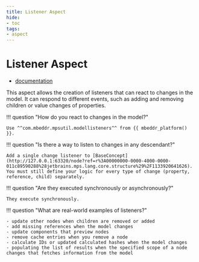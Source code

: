 ```yaml
---
title: Listener Aspect
hide:
- toc
tags:
- aspect
---
```


# Listener Aspect

- [documentation](https://jetbrains.github.io/MPS-extensions/extensions/utils/model-listener/)

This aspect allows the creation of listeners that can react to changes in the model. It can respond to different events, such as adding and removing children or value changes of properties.

!!! question "How do you react to changes in the model?"

    Use ^^com.mbeddr.mpsutil.modellisteners^^ from {{ mbeddr_platform() }}.

!!! question "Is there a way to listen to changes in any descendant?"

    Add a single change listener to [BaseConcept](http://127.0.0.1:63320/node?ref=r%3A00000000-0000-4000-0000-011c89590288%28jetbrains.mps.lang.core.structure%29%2F1133920641626). You must still define your logic for every type of change (property, reference, child) separately.

!!! question "Are they executed synchronously or asynchronously?"

    They execute synchronously.

!!! question "What are real-world examples of listeners?"

    - update other nodes when children are removed or added
    - add missing references when the model changes
    - update components that preview nodes
    - remove cache entries when you remove a node
    - calculate IDs or updated calculated hashes when the model changes
    - populating the list of results when the specified scope of a node changes that fetches information from the model